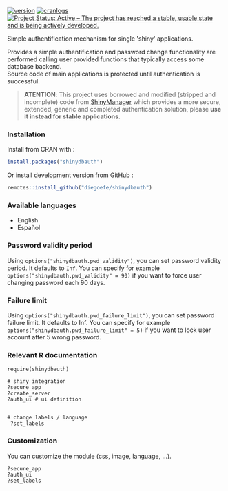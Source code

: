 [![version](http://www.r-pkg.org/badges/version/shinydbauth)](https://CRAN.R-project.org/package=shinydbauth)
[![cranlogs](http://cranlogs.r-pkg.org/badges/shinydbauth)](https://CRAN.R-project.org/package=shinydbauth)
[![Project Status: Active – The project has reached a stable, usable state and is being actively developed.](https://www.repostatus.org/badges/latest/active.svg)](https://www.repostatus.org/#active)
<!-- [![cran checks](https://cranchecks.info/badges/worst/shinydbauth)](https://cranchecks.info/pkgs/shinydbauth) -->

Simple authentification mechanism for single 'shiny' applications.

Provides a simple authentification and password change functionality are performed calling user provided functions that typically access some database backend.<br>
Source code of main applications is protected until authentication is successful.

> **ATENTION**: This project uses borrowed and modified (stripped and incomplete) code from [ShinyManager](https://github.com/datastorm-open/shinymanager/) which provides a more secure, extended, generic and completed authentication solution, please **use it instead for stable applications**.

### Installation

Install from CRAN with :

```r
install.packages("shinydbauth")
```

Or install development version from GitHub :

```r
remotes::install_github("diegoefe/shinydbauth")
```

### Available languages

- English
- Español

### Password validity period

Using ``options("shinydbauth.pwd_validity")``, you can set password validity period. It defaults to ``Inf``. You can specify for example ``options("shinydbauth.pwd_validity" = 90)`` if you want to force user changing password each 90 days.

### Failure limit

Using ``options("shinydbauth.pwd_failure_limit")``, you can set password failure limit. It defaults to Inf. You can specify for example ``options("shinydbauth.pwd_failure_limit" = 5)`` if you want to lock user account after 5 wrong password.


### Relevant R documentation

````
require(shinydbauth)

# shiny integration
?secure_app
?create_server
?auth_ui # ui definition


# change labels / language
 ?set_labels

````

### Customization

You can customize the module (css, image, language, ...).

````
?secure_app
?auth_ui
?set_labels
````
